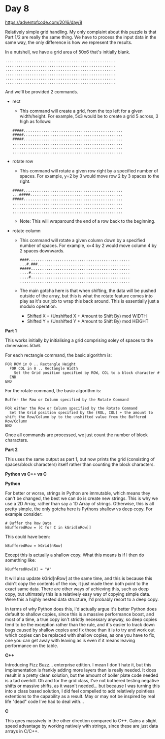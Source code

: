 # Day 8

https://adventofcode.com/2016/day/8

Relatively simple grid handling.  My only complaint about this puzzle is that Part 1/2 are really the same thing.  We have to process the input data in the same way, the only difference is how we represent the results.

In a nutshell, we have a grid area of 50x6 that's initially blank.

    ..................................................
    ..................................................
    ..................................................
    ..................................................
    ..................................................
    ..................................................

And we'll be provided 2 commands.

- rect
    -  This command will create a grid, from the top left for a given width/height.  For example, 5x3 would be to create a grid 5 across, 3 high as follows:

      #####.............................................
      #####.............................................
      #####.............................................
      ..................................................
      ..................................................
      ..................................................

- rotate row
    -  This command will rotate a given row right by a specified number of spaces.  For example, y=2 by 3 would move row 2 by 3 spaces to the right.

      #####.............................................
      ...#####..........................................
      #####.............................................
      ..................................................
      ..................................................
      ..................................................

    - Note: This will wraparound the end of a row back to the beginning.

- rotate column

    - This command will rotate a given column down by a specified number of spaces.  For example, x=4 by 2 would move column 4 by 2 spaces downwards.

          ####..............................................
          ...#.###..........................................
          #####.............................................
          ....#.............................................
          ....#.............................................
          ..................................................

    - The main gotcha here is that when shifting, the data will be pushed outside of the array, but this is what the rotate feature comes into play as it's our job to wrap this back around.  This is essentially just a modulo operation.
        - Shifted X = (Unshifted X + Amount to Shift By) mod WIDTH
        - Shifted Y = (Unshifted Y + Amount to Shift By) mod HEIGHT

**Part 1**

This works initially by initialising a grid comprising soley of spaces to the dimensions 50x6.

For each rectangle command, the basic algorithm is:

    FOR ROW in 0 .. Rectangle Height
      FOR COL in 0 .. Rectangle Width
        Set the Grid position specified by ROW, COL to a block character #
      END
    END

For the rotate command, the basic algorithm is:

    Buffer the Row or Column specified by the Rotate Command
    
    FOR either the Row or Column specified by the Rotate Command
      Set the Grid position specified by the (ROL, COL) + the amount to shift the Row/Column by to the unshifted value from the Buffered Row/Column
    END

Once all commands are processed, we just count the number of block characters.

**Part 2**

This uses the same output as part 1, but now prints the grid (consisting of spaces/block characters) itself rather than counting the block characters.

**Python vs C++ vs C**

**Python**

For better or worse, strings in Python are immutable, which means they can't be changed, the best we can do is create new strings.  This is why we use a 2D Array, rather than say a 1D Array of strings.  Otherwise, this is all pretty simple, the only gotcha here is Pythons shallow vs deep copy.  For example consider:

    # Buffer the Row Data
    kBufferedRow = [C for C in kGrid[nRow]]

This could have been:

    kBufferedRow = kGrid[nRow]
    
Except this is actually a shallow copy.  What this means is if I then do something like:

    kBufferedRow[0] = "A"
    
It will also update kGrid[nRow] at the same time, and this is because this didn't copy the contents of the row, it just made them both point to the exact same data.  There are other ways of achieving this, such as deep copy, but ultimately this is a relatively easy way of copying simple data.  Were this a highly nested data structure, I'd probably resort to a deep copy.

In terms of why Python does this, I'd actually argue it's better Python does default to shallow copies, since this is a massive performance boost, and most of a time, a true copy isn't strictly necessary anyway, so deep copies tend to be the exception rather than the rule, and it's easier to track down bugs caused by shallow copies and fix those than it is to try and work out which copies can be replaced with shallow copies, as one you have to fix, one you can get away with leaving as is even if it means leaving performance on the table.

**C++**

Introducing Fizz Buzz... enterprise edition.  I mean I don't hate it, but this implementation is frankly adding more layers than is really needed.  It does result in a pretty clean solution, but the amount of boiler plate code needed is a tad overkill.  Oh and for the grid class, I've not bothered testing negative shifts or massive shifts, as it wasn't needed... but because I was turning this into a class based solution, I did feel compelled to add relatively pointless extentions to the capability as a result.  May or may not be inspired by real life "dead" code I've had to deal with...

**C**

This goes massively in the other direction compared to C++.  Gains a slight speed advantage by working natively with strings, since these are just data arrays in C/C++.
